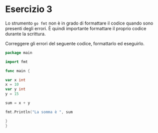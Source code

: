 # Esercizio 3

Lo strumento `go fmt` non è in grado di formattare il codice quando sono presenti degli errori.
È quindi importante formattare il proprio codice durante la scrittura.

Correggere gli errori del seguente codice, formattarlo ed eseguirlo.

```go
package main

import fmt

func main {

var x int 
x = 10
var y int
y = 15

sum = x + y

fmt.Println("La somma è ", sum

}
}
```

